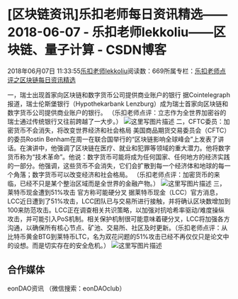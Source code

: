 
# [区块链资讯]乐扣老师每日资讯精选——2018-06-07 - 乐扣老师lekkoliu——区块链、量子计算 - CSDN博客

2018年06月07日 11:33:55[乐扣老师lekkoliu](https://me.csdn.net/lsttoy)阅读数：669所属专栏：[乐扣老师点评之区块链每日资讯精选](https://blog.csdn.net/column/details/23638.html)



一，瑞士出现首家向区块链和数字货币公司提供商业账户的银行
据Cointelegraph 报道，瑞士伦斯堡银行（Hypothekarbank Lenzburg）成为瑞士首家向区块链和数字货币公司提供商业账户的银行。
（乐扣老师点评：立志作为全世界加密谷的瑞士通过传统银行又往前跨越了一大步。）
![这里写图片描述](https://img-blog.csdn.net/20180607113153371?watermark/2/text/aHR0cHM6Ly9ibG9nLmNzZG4ubmV0L2xzdHRveQ==/font/5a6L5L2T/fontsize/400/fill/I0JBQkFCMA==/dissolve/70)
二，CFTC委员：加密货币不会消失，将改变世界经济和社会格局
美国商品期货交易委员会（CFTC）的委员Rostin Benham在周一在联合国举行的“区块链影响全球峰会”上发表了讲话。在演讲中，他强调了区块链在医疗、就业和犯罪等领域的重大潜力。他将数字货币称为“技术革命”。他说：数字货币可能将成为任何国家、任何地方的经济实践的一部分。他强调，这些货币不会消失，它们会扩散到每一个经济体和地球的每一个角落；数字货币可以改变经济和社会格局。
（乐扣老师点评：加密货币的来临，已经不只是某个整治区域而是全世界的金融产物。）
![这里写图片描述](https://img-blog.csdn.net/20180607113200938?watermark/2/text/aHR0cHM6Ly9ibG9nLmNzZG4ubmV0L2xzdHRveQ==/font/5a6L5L2T/fontsize/400/fill/I0JBQkFCMA==/dissolve/70)
三，莱特币现金遭到51%攻击 官方称可能硬分叉
据莱特币现金（LCC）官方消息，LCC近日遭到了51%攻击，LCC团队已与交易所进行接触，并将确认区块数增加到100来防范攻击。LCC正在调查相关共识策略，以加强对抗哈希率驱动/难度操纵攻击，并可能引入PoS机制。相关保护机制很可能意味着硬分叉，LCC将加强各方沟通，以确保所有核心节点、矿池、交易所、社区及时更新。（乐扣老师点评：从比特币黄金BTG到莱特币LTC，名为双花问题的51%攻击已经不再仅仅只是论文中的设想。而是切实存在的安全危机。）
![这里写图片描述](https://img-blog.csdn.net/20180607113210863?watermark/2/text/aHR0cHM6Ly9ibG9nLmNzZG4ubmV0L2xzdHRveQ==/font/5a6L5L2T/fontsize/400/fill/I0JBQkFCMA==/dissolve/70)
## 合作媒体
eonDAO资讯
（微信搜索：eonDAOclub）

